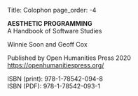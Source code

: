 Title: Colophon
page_order: -4


**AESTHETIC PROGRAMMING**<br>
A Handbook of Software Studies

Winnie Soon and Geoff Cox

Published by Open Humanities Press 2020<br>
https://openhumanitiespress.org/




ISBN (print): 978-1-78542-094-8<br>
ISBN (PDF): 978-1-78542-093-1
